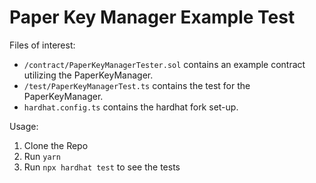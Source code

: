 # Paper Key Manager Example Test

Files of interest:

- `/contract/PaperKeyManagerTester.sol` contains an example contract utilizing the PaperKeyManager.
- `/test/PaperKeyManagerTest.ts` contains the test for the PaperKeyManager.
- `hardhat.config.ts` contains the hardhat fork set-up.

Usage:

1. Clone the Repo
1. Run `yarn`
1. Run `npx hardhat test` to see the tests
